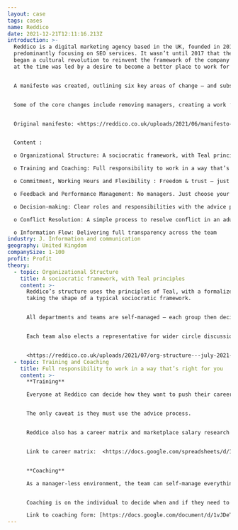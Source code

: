 ```yaml
---
layout: case
tags: cases
name: Reddico
date: 2021-12-21T12:11:16.213Z
introduction: >-
  Reddico is a digital marketing agency based in the UK, founded in 2012 and
  predominantly focusing on SEO services. It wasn’t until 2017 that the business
  began a cultural revolution to reinvent the framework of the company – which
  at the time was led by a desire to become a better place to work for everyone.


  A manifesto was created, outlining six key areas of change – and subsequently rolled out over a 9-month period in 2018. Although unknowingly, Reddico had already started to incorporate some of the key elements of Teal and has since continued to build and expand on a company culture that puts trust, freedom, and responsibility at the heart of everything. 


  Some of the core changes include removing managers, creating a work ‘anywhere, anytime, anyway you want’ policy, and stripping back traditional processes such as budgets and annual appraisals. 


  Original manifesto: <https://reddico.co.uk/uploads/2021/06/manifesto-2021-1.pdf>


  Content :

  o	Organizational Structure: A sociocratic framework, with Teal principles

  o	Training and Coaching: Full responsibility to work in a way that’s right for you

  o	Commitment, Working Hours and Flexibility : Freedom & trust – just make a positive impact

  o	Feedback and Performance Management: No managers. Just choose your own coach.

  o	Decision-making: Clear roles and responsibilities with the advice process

  o	Conflict Resolution: A simple process to resolve conflict in an adult way

  o	Information Flow: Delivering full transparency across the team
industry: J. Information and communication
geography: United Kingdom
companySize: 1-100
profit: Profit
theory:
  - topic: Organizational Structure
    title: A sociocratic framework, with Teal principles
    content: >-
      Reddico’s structure uses the principles of Teal, with a formalized model
      taking the shape of a typical sociocratic framework. 


      All departments and teams are self-managed – each group then decides how it will operate (how often meetings will be, how information will be shared, who will be part of that group etc.). Information from team meetings is distributed to the whole company (radical transparency), with the majority of the team working on the current 90-days. 


      Each team also elects a representative for wider circle discussions (for instance, Operations). Information is then able to flow throughout the organization. 


      <https://reddico.co.uk/uploads/2021/07/org-structure---july-2021-jpeg-2.jpg>
  - topic: Training and Coaching
    title: Full responsibility to work in a way that’s right for you
    content: >-
      **Training**

      Everyone at Reddico can decide how they want to push their career forward. There is no fixed training budget, meaning the team can spend what they need to enhance their skills and expertise. 


      The only caveat is they must use the advice process. 


      Reddico also has a career matrix and marketplace salary research available for most departments. The career matrix highlights the skills, experience, and knowledge needed from an entry role through to senior positions in the company. The team self-manage their matrix, again using the advice process if they want to complete a section. 


      Link to career matrix:  <https://docs.google.com/spreadsheets/d/1xuhG-dGhgSuzZAGKXLXqsr8r7u3ajBALilDoxoVxVNc/edit#gid=1034081211>


      **Coaching**

      As a manager-less environment, the team can self-manage everything. However, to promote reflection and progression, a coaching set-up has been created. The team is able to choose their own coach (from those who’ve put themselves forward) and schedule sessions to discuss anything that‘s on their mind, or any challenges they’re facing. 


      Coaching is on the individual to decide when and if they need to book a session – as with everything else, it’s completely self-managed. The only two requirements are that an individual choose someone from OUTSIDE their department, and there’s the minimum of a quarterly coaching session (inspired by Happy’s process). 

      Link to coaching form: [https://docs.google.com/document/d/1vJDeT9yKed3ZhMjbsT0NYOyrPbzNMekveD07jM8e6uc/edit?usp=sharing ](https://docs.google.com/document/d/1vJDeT9yKed3ZhMjbsT0NYOyrPbzNMekveD07jM8e6uc/edit?usp=sharing)
---
```

